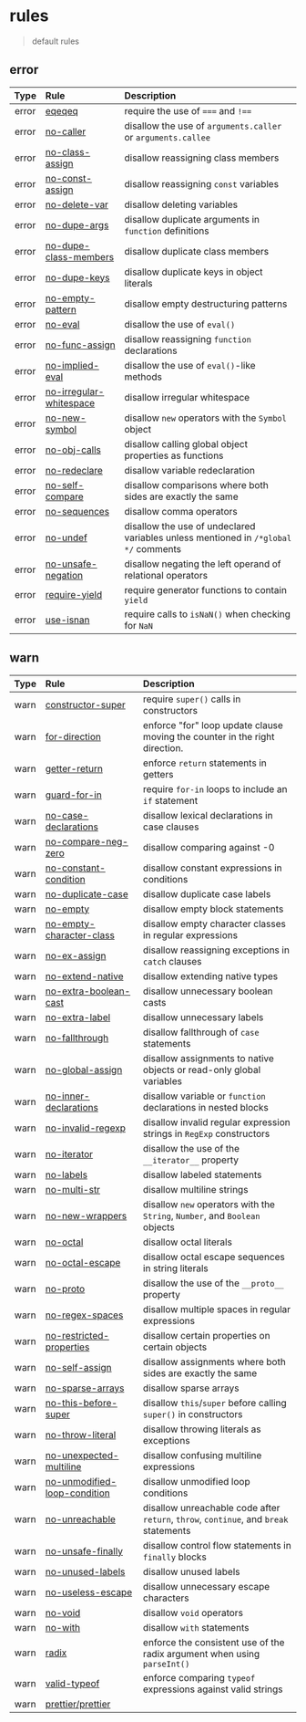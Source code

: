 # rules

> default rules

## error

| Type  | Rule                                                                             | Description                                                                         |
| :---: | :------------------------------------------------------------------------------- | :---------------------------------------------------------------------------------- |
| error | [eqeqeq](https://eslint.org/docs/rules/eqeqeq)                                   | require the use of `===` and `!==`                                                  |
| error | [no-caller](https://eslint.org/docs/rules/no-caller)                             | disallow the use of `arguments.caller` or `arguments.callee`                        |
| error | [no-class-assign](https://eslint.org/docs/rules/no-class-assign)                 | disallow reassigning class members                                                  |
| error | [no-const-assign](https://eslint.org/docs/rules/no-const-assign)                 | disallow reassigning `const` variables                                              |
| error | [no-delete-var](https://eslint.org/docs/rules/no-delete-var)                     | disallow deleting variables                                                         |
| error | [no-dupe-args](https://eslint.org/docs/rules/no-dupe-args)                       | disallow duplicate arguments in `function` definitions                              |
| error | [no-dupe-class-members](https://eslint.org/docs/rules/no-dupe-class-members)     | disallow duplicate class members                                                    |
| error | [no-dupe-keys](https://eslint.org/docs/rules/no-dupe-keys)                       | disallow duplicate keys in object literals                                          |
| error | [no-empty-pattern](https://eslint.org/docs/rules/no-empty-pattern)               | disallow empty destructuring patterns                                               |
| error | [no-eval](https://eslint.org/docs/rules/no-eval)                                 | disallow the use of `eval()`                                                        |
| error | [no-func-assign](https://eslint.org/docs/rules/no-func-assign)                   | disallow reassigning `function` declarations                                        |
| error | [no-implied-eval](https://eslint.org/docs/rules/no-implied-eval)                 | disallow the use of `eval()`-like methods                                           |
| error | [no-irregular-whitespace](https://eslint.org/docs/rules/no-irregular-whitespace) | disallow irregular whitespace                                                       |
| error | [no-new-symbol](https://eslint.org/docs/rules/no-new-symbol)                     | disallow `new` operators with the `Symbol` object                                   |
| error | [no-obj-calls](https://eslint.org/docs/rules/no-obj-calls)                       | disallow calling global object properties as functions                              |
| error | [no-redeclare](https://eslint.org/docs/rules/no-redeclare)                       | disallow variable redeclaration                                                     |
| error | [no-self-compare](https://eslint.org/docs/rules/no-self-compare)                 | disallow comparisons where both sides are exactly the same                          |
| error | [no-sequences](https://eslint.org/docs/rules/no-sequences)                       | disallow comma operators                                                            |
| error | [no-undef](https://eslint.org/docs/rules/no-undef)                               | disallow the use of undeclared variables unless mentioned in `/*global */` comments |
| error | [no-unsafe-negation](https://eslint.org/docs/rules/no-unsafe-negation)           | disallow negating the left operand of relational operators                          |
| error | [require-yield](https://eslint.org/docs/rules/require-yield)                     | require generator functions to contain `yield`                                      |
| error | [use-isnan](https://eslint.org/docs/rules/use-isnan)                             | require calls to `isNaN()` when checking for `NaN`                                  |

## warn

| Type | Rule                                                                                       | Description                                                                           |
| :--: | :----------------------------------------------------------------------------------------- | :------------------------------------------------------------------------------------ |
| warn | [constructor-super](https://eslint.org/docs/rules/constructor-super)                       | require `super()` calls in constructors                                               |
| warn | [for-direction](https://eslint.org/docs/rules/for-direction)                               | enforce "for" loop update clause moving the counter in the right direction.           |
| warn | [getter-return](https://eslint.org/docs/rules/getter-return)                               | enforce `return` statements in getters                                                |
| warn | [guard-for-in](https://eslint.org/docs/rules/guard-for-in)                                 | require `for-in` loops to include an `if` statement                                   |
| warn | [no-case-declarations](https://eslint.org/docs/rules/no-case-declarations)                 | disallow lexical declarations in case clauses                                         |
| warn | [no-compare-neg-zero](https://eslint.org/docs/rules/no-compare-neg-zero)                   | disallow comparing against -0                                                         |
| warn | [no-constant-condition](https://eslint.org/docs/rules/no-constant-condition)               | disallow constant expressions in conditions                                           |
| warn | [no-duplicate-case](https://eslint.org/docs/rules/no-duplicate-case)                       | disallow duplicate case labels                                                        |
| warn | [no-empty](https://eslint.org/docs/rules/no-empty)                                         | disallow empty block statements                                                       |
| warn | [no-empty-character-class](https://eslint.org/docs/rules/no-empty-character-class)         | disallow empty character classes in regular expressions                               |
| warn | [no-ex-assign](https://eslint.org/docs/rules/no-ex-assign)                                 | disallow reassigning exceptions in `catch` clauses                                    |
| warn | [no-extend-native](https://eslint.org/docs/rules/no-extend-native)                         | disallow extending native types                                                       |
| warn | [no-extra-boolean-cast](https://eslint.org/docs/rules/no-extra-boolean-cast)               | disallow unnecessary boolean casts                                                    |
| warn | [no-extra-label](https://eslint.org/docs/rules/no-extra-label)                             | disallow unnecessary labels                                                           |
| warn | [no-fallthrough](https://eslint.org/docs/rules/no-fallthrough)                             | disallow fallthrough of `case` statements                                             |
| warn | [no-global-assign](https://eslint.org/docs/rules/no-global-assign)                         | disallow assignments to native objects or read-only global variables                  |
| warn | [no-inner-declarations](https://eslint.org/docs/rules/no-inner-declarations)               | disallow variable or `function` declarations in nested blocks                         |
| warn | [no-invalid-regexp](https://eslint.org/docs/rules/no-invalid-regexp)                       | disallow invalid regular expression strings in `RegExp` constructors                  |
| warn | [no-iterator](https://eslint.org/docs/rules/no-iterator)                                   | disallow the use of the `__iterator__` property                                       |
| warn | [no-labels](https://eslint.org/docs/rules/no-labels)                                       | disallow labeled statements                                                           |
| warn | [no-multi-str](https://eslint.org/docs/rules/no-multi-str)                                 | disallow multiline strings                                                            |
| warn | [no-new-wrappers](https://eslint.org/docs/rules/no-new-wrappers)                           | disallow `new` operators with the `String`, `Number`, and `Boolean` objects           |
| warn | [no-octal](https://eslint.org/docs/rules/no-octal)                                         | disallow octal literals                                                               |
| warn | [no-octal-escape](https://eslint.org/docs/rules/no-octal-escape)                           | disallow octal escape sequences in string literals                                    |
| warn | [no-proto](https://eslint.org/docs/rules/no-proto)                                         | disallow the use of the `__proto__` property                                          |
| warn | [no-regex-spaces](https://eslint.org/docs/rules/no-regex-spaces)                           | disallow multiple spaces in regular expressions                                       |
| warn | [no-restricted-properties](https://eslint.org/docs/rules/no-restricted-properties)         | disallow certain properties on certain objects                                        |
| warn | [no-self-assign](https://eslint.org/docs/rules/no-self-assign)                             | disallow assignments where both sides are exactly the same                            |
| warn | [no-sparse-arrays](https://eslint.org/docs/rules/no-sparse-arrays)                         | disallow sparse arrays                                                                |
| warn | [no-this-before-super](https://eslint.org/docs/rules/no-this-before-super)                 | disallow `this`/`super` before calling `super()` in constructors                      |
| warn | [no-throw-literal](https://eslint.org/docs/rules/no-throw-literal)                         | disallow throwing literals as exceptions                                              |
| warn | [no-unexpected-multiline](https://eslint.org/docs/rules/no-unexpected-multiline)           | disallow confusing multiline expressions                                              |
| warn | [no-unmodified-loop-condition](https://eslint.org/docs/rules/no-unmodified-loop-condition) | disallow unmodified loop conditions                                                   |
| warn | [no-unreachable](https://eslint.org/docs/rules/no-unreachable)                             | disallow unreachable code after `return`, `throw`, `continue`, and `break` statements |
| warn | [no-unsafe-finally](https://eslint.org/docs/rules/no-unsafe-finally)                       | disallow control flow statements in `finally` blocks                                  |
| warn | [no-unused-labels](https://eslint.org/docs/rules/no-unused-labels)                         | disallow unused labels                                                                |
| warn | [no-useless-escape](https://eslint.org/docs/rules/no-useless-escape)                       | disallow unnecessary escape characters                                                |
| warn | [no-void](https://eslint.org/docs/rules/no-void)                                           | disallow `void` operators                                                             |
| warn | [no-with](https://eslint.org/docs/rules/no-with)                                           | disallow `with` statements                                                            |
| warn | [radix](https://eslint.org/docs/rules/radix)                                               | enforce the consistent use of the radix argument when using `parseInt()`              |
| warn | [valid-typeof](https://eslint.org/docs/rules/valid-typeof)                                 | enforce comparing `typeof` expressions against valid strings                          |
| warn | [prettier/prettier](https://github.com/prettier/eslint-plugin-prettier#options)            |
